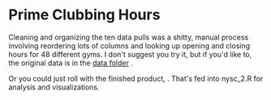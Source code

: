 # Prime Clubbing Hours

Cleaning and organizing the ten data pulls was a shitty, manual process involving reordering lots of columns and looking up opening and closing hours for 48 different gyms. I don't suggest you try it, but if you'd like to, the original data is in the [data folder](https://github.com/PerplexCity/Prime_Clubbing_Hours/tree/master/data) .

Or you could just roll with the finished product, . That's fed into nysc_2.R for analysis and visualizations.
